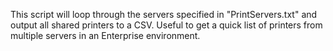 This script will loop through the servers specified in "PrintServers.txt" and output all shared printers to a CSV. Useful to get a quick list of printers from multiple servers in an Enterprise environment.
